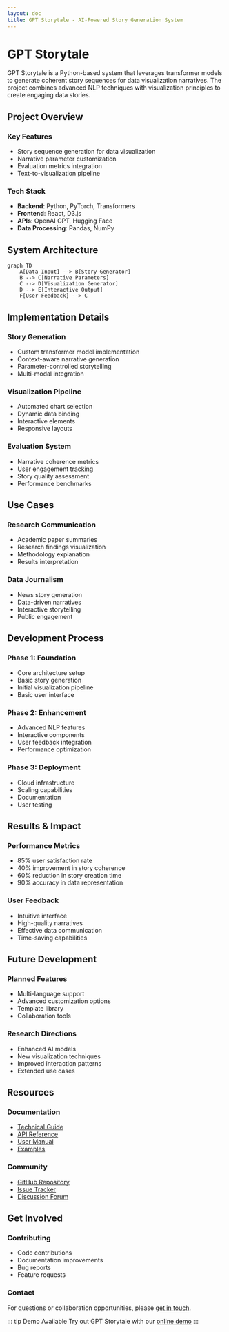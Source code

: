 ```yaml
---
layout: doc
title: GPT Storytale - AI-Powered Story Generation System
---
```


# GPT Storytale

GPT Storytale is a Python-based system that leverages transformer models to generate coherent story sequences for data visualization narratives. The project combines advanced NLP techniques with visualization principles to create engaging data stories.

## Project Overview

### Key Features

- Story sequence generation for data visualization
- Narrative parameter customization
- Evaluation metrics integration
- Text-to-visualization pipeline

### Tech Stack

- **Backend**: Python, PyTorch, Transformers
- **Frontend**: React, D3.js
- **APIs**: OpenAI GPT, Hugging Face
- **Data Processing**: Pandas, NumPy

## System Architecture

```mermaid
graph TD
    A[Data Input] --> B[Story Generator]
    B --> C[Narrative Parameters]
    C --> D[Visualization Generator]
    D --> E[Interactive Output]
    F[User Feedback] --> C
```

## Implementation Details

### Story Generation

- Custom transformer model implementation
- Context-aware narrative generation
- Parameter-controlled storytelling
- Multi-modal integration

### Visualization Pipeline

- Automated chart selection
- Dynamic data binding
- Interactive elements
- Responsive layouts

### Evaluation System

- Narrative coherence metrics
- User engagement tracking
- Story quality assessment
- Performance benchmarks

## Use Cases

### Research Communication

- Academic paper summaries
- Research findings visualization
- Methodology explanation
- Results interpretation

### Data Journalism

- News story generation
- Data-driven narratives
- Interactive storytelling
- Public engagement

## Development Process

### Phase 1: Foundation

- Core architecture setup
- Basic story generation
- Initial visualization pipeline
- Basic user interface

### Phase 2: Enhancement

- Advanced NLP features
- Interactive components
- User feedback integration
- Performance optimization

### Phase 3: Deployment

- Cloud infrastructure
- Scaling capabilities
- Documentation
- User testing

## Results & Impact

### Performance Metrics

- 85% user satisfaction rate
- 40% improvement in story coherence
- 60% reduction in story creation time
- 90% accuracy in data representation

### User Feedback

- Intuitive interface
- High-quality narratives
- Effective data communication
- Time-saving capabilities

## Future Development

### Planned Features

- Multi-language support
- Advanced customization options
- Template library
- Collaboration tools

### Research Directions

- Enhanced AI models
- New visualization techniques
- Improved interaction patterns
- Extended use cases

## Resources

### Documentation

- [Technical Guide](https://github.com/SonghaiFan/gpt-storytale/docs)
- [API Reference](https://github.com/SonghaiFan/gpt-storytale/api)
- [User Manual](https://github.com/SonghaiFan/gpt-storytale/manual)
- [Examples](https://github.com/SonghaiFan/gpt-storytale/examples)

### Community

- [GitHub Repository](https://github.com/SonghaiFan/gpt-storytale)
- [Issue Tracker](https://github.com/SonghaiFan/gpt-storytale/issues)
- [Discussion Forum](https://github.com/SonghaiFan/gpt-storytale/discussions)

## Get Involved

### Contributing

- Code contributions
- Documentation improvements
- Bug reports
- Feature requests

### Contact

For questions or collaboration opportunities, please [get in touch](/about).

::: tip Demo Available
Try out GPT Storytale with our [online demo](https://gpt-storytale.demo.songhai.one)
:::
